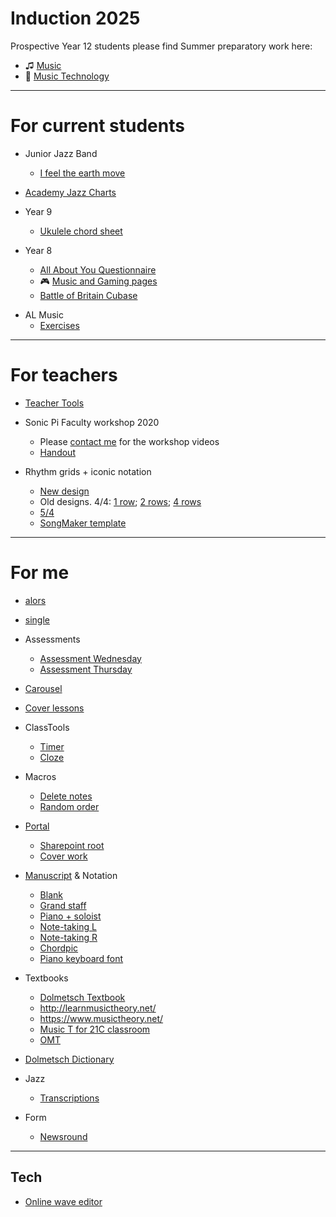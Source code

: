
<!--

# Learning

* [Sonic Pi resources](http://ereed.gitbook.io)
* [View repo](https://github.com/MrReedSWCHS/mrreedswchs.github.io)


-->


# Induction 2025
<!---
* [Music Tech lesson project](https://github.com/reedmusic/reedmusic.github.io/raw/master/induction/mt/proj.zip)
--->


Prospective Year 12 students please find Summer preparatory work here:

*  &#9835; [Music](https://github.com/reedmusic/reedmusic.github.io/raw/master/induction/mu/Music%20Preparation.docx)
* &#127908; [Music Technology](/induction/mt) 


<hr>


# For current students

* Junior Jazz Band
	* [I feel the earth move](https://github.com/reedmusic/reedmusic.github.io/raw/master/jb/IFTEM.pdf)

* [Academy Jazz Charts](academy/jazz.html)

* Year 9
	* [Ukulele chord sheet](https://www.lunaguitars.com/pdf/Uke-Chord-Chart.pdf)
  
* Year 8
	
	* [All About You Questionnaire](https://forms.office.com/Pages/ResponsePage.aspx?id=wkFzQD20TkC8a5Jt2e28sZR0nD1CTQdDg_NfhdTAo2hUMEo5Vk1SOEhJNkZLV04wSjQyOU9LMzFRQy4u)
	* &#127918; [Music and Gaming pages](https://swchsmusic.gitbook.io/y8-music/gaming-and-music/chiptune)
	* [Battle of Britain Cubase](https://github.com/MrReedSWCHS/mrreedswchs.github.io/raw/master/y8/BattleOfBritain.zip)

<!--
* [VIP Studio Sessions](https://swchsmusic.gitbook.io/y8-music/vip-studio-sessions/logging-in)
* [Sonic Pi lessons](https://ereed.gitbook.io/learn-sonic-pi/faq)
	* [Lots more ideas](https://sonic-pi.mehackit.org/exercises/en/01-introduction/01-introduction.html)

* [Professional links](links.html)
-->


* AL Music
	* [Exercises](/exercises)




<hr>

# For teachers

* [Teacher Tools](/teacher-tools)

* Sonic Pi Faculty workshop 2020
	* Please [contact me](mailto:ereed@swchs.net) for the workshop videos
	* [Handout](handout.html)

* Rhythm grids + iconic notation
	* [New design](iconic/iconicchoices.htm)
	* Old designs. 4/4: [1 row](iconic/iconic8s.htm); [2 rows](iconic/iconic8s_2.htm); [4 rows](iconic/iconic8s_4.htm)
	* [5/4](iconic/iconic54.htm)
	* [SongMaker template](https://musiclab.chromeexperiments.com/Song-Maker/song/4938643022282752)


<hr>

# For me

* [alors](samples/alors.mp3)
* [single](samples/single.mp3)

* Assessments
	* [Assessment Wednesday](assessment25/1.mp3)
	* [Assessment Thursday](assessment25/2.mp3)

* [Carousel](https://www.carousel-learning.com/)
* [Cover lessons](https://swchs365.sharepoint.com/sites/SettingCoverforAbsence/Shared%20Documents/Forms/AllItems.aspx)

* ClassTools
	* [Timer](https://www.classtools.net/timer/)
	* [Cloze](https://www.classtools.net/cloze/index.php)

* Macros
	* [Delete notes](macros\del_notes.txt)
	* [Random order](macros\shuffle_slides.txt)

* [Portal](https://portal.office.com)
  * [Sharepoint root](https://swchs365.sharepoint.com/sites/MusicDepartment/Shared%20Documents/Forms/AllItems.aspx)
  * [Cover work](https://swchs365.sharepoint.com/sites/SettingCoverforAbsence/Shared%20Documents/Forms/AllItems.aspx)

* [Manuscript](https://www.dolmetsch.com/manuscriptpaper.htm) & Notation
	* [Blank](https://www.dolmetsch.com/blankmanuscript6portwiderule.pdf)
	* [Grand staff](https://www.dolmetsch.com/blankmanuscriptpiano4large.pdf)
	* [Piano + soloist](http://www.musicsheaf.com/cgi-bin/mspaper?name=blank3x4&type=pdf)
	* [Note-taking L](http://www.musicsheaf.com/cgi-bin/mspaper?name=theoryr12&type=pdf)
	* [Note-taking R](http://www.musicsheaf.com/cgi-bin/mspaper?name=theoryl12&type=pdf)
	* [Chordpic](https://chordpic.com/)
	* [Piano keyboard font](https://www.fontspace.com/keyboard-chord-diagram-font-f25876?fbclid=IwAR0MH6in6vuvY6z4yceatoT6opa_z8yYcARfU7c56zbd8njb43uu3LW6OxY)

* Textbooks
	* [Dolmetsch Textbook](https://www.dolmetsch.com/theoryintro.htm)
	* <http://learnmusictheory.net/>
	* <https://www.musictheory.net/>
	* [Music T for 21C classroom](https://musictheory.pugetsound.edu/mt21c/)
	* [OMT](http://openmusictheory.com/contents.html)
	
* [Dolmetsch Dictionary](https://www.dolmetsch.com/theoryindex.htm)

* Jazz
	* [Transcriptions](http://scooby-sax.com/Transcriptions.html)

* Form
	* [Newsround](https://www.bbc.co.uk/newsround/43245617)
<hr>

## Tech

* [Online wave editor](https://twistedwave.com/online)
